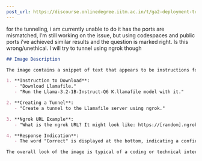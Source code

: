 ```yaml
---
post_url: https://discourse.onlinedegree.iitm.ac.in/t/ga2-deployment-tools-discussion-thread-tds-jan-2025/161120/89
---
```

for the tunneling, i am currently unable to do it has the ports are mismatched, I’m still working on the issue, but using codespaces and public ports i’ve achieved similar results and the question is marked right. Is this wrong/unethical. I will try to tunnel using ngrok though  

```markdown
## Image Description

The image contains a snippet of text that appears to be instructions for working with a model named "Llama." 

1. **Instruction to Download**: 
   - "Download Llamafile."
   - "Run the Llama-3.2-1B-Instruct-Q6 K.llamafile model with it."

2. **Creating a Tunnel**: 
   - "Create a tunnel to the Llamafile server using ngrok."

3. **Ngrok URL Example**: 
   - "What is the ngrok URL? It might look like: https://[random].ngrok-free.app/"

4. **Response Indication**: 
   - The word "Correct" is displayed at the bottom, indicating a confirmation or approval of the input or action taken.

The overall look of the image is typical of a coding or technical interface, possibly from a terminal or a code editor, featuring a dark background with colored text for easy readability.
```